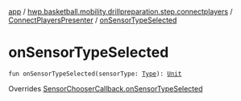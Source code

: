 [app](../../index.md) / [hwp.basketball.mobility.drillpreparation.step.connectplayers](../index.md) / [ConnectPlayersPresenter](index.md) / [onSensorTypeSelected](.)

# onSensorTypeSelected

`fun onSensorTypeSelected(sensorType: `[`Type`](../../hwp.basketball.mobility.device.sensor/-sensor-factory/-type/index.md)`): `[`Unit`](https://kotlinlang.org/api/latest/jvm/stdlib/kotlin/-unit/index.html)

Overrides [SensorChooserCallback.onSensorTypeSelected](../../hwp.basketball.mobility.device.sensor.sensortile.sensortilescan/-sensors-dialog/-sensor-chooser-callback/on-sensor-type-selected.md)

